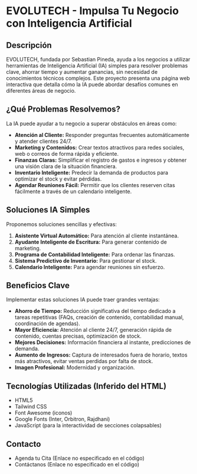 # EVOLUTECH - Impulsa Tu Negocio con Inteligencia Artificial

## Descripción

EVOLUTECH, fundada por Sebastian Pineda, ayuda a los negocios a utilizar herramientas de Inteligencia Artificial (IA) simples para resolver problemas clave, ahorrar tiempo y aumentar ganancias, sin necesidad de conocimientos técnicos complejos. Este proyecto presenta una página web interactiva que detalla cómo la IA puede abordar desafíos comunes en diferentes áreas de negocio.

## ¿Qué Problemas Resolvemos?

La IA puede ayudar a tu negocio a superar obstáculos en áreas como:

* **Atención al Cliente:** Responder preguntas frecuentes automáticamente y atender clientes 24/7.
* **Marketing y Contenidos:** Crear textos atractivos para redes sociales, web o correos de forma rápida y eficiente.
* **Finanzas Claras:** Simplificar el registro de gastos e ingresos y obtener una visión clara de la situación financiera.
* **Inventario Inteligente:** Predecir la demanda de productos para optimizar el stock y evitar pérdidas.
* **Agendar Reuniones Fácil:** Permitir que los clientes reserven citas fácilmente a través de un calendario inteligente.

## Soluciones IA Simples

Proponemos soluciones sencillas y efectivas:

1.  **Asistente Virtual Automático:** Para atención al cliente instantánea.
2.  **Ayudante Inteligente de Escritura:** Para generar contenido de marketing.
3.  **Programa de Contabilidad Inteligente:** Para ordenar las finanzas.
4.  **Sistema Predictivo de Inventario:** Para gestionar el stock.
5.  **Calendario Inteligente:** Para agendar reuniones sin esfuerzo.

## Beneficios Clave

Implementar estas soluciones IA puede traer grandes ventajas:

* **Ahorro de Tiempo:** Reducción significativa del tiempo dedicado a tareas repetitivas (FAQs, creación de contenido, contabilidad manual, coordinación de agendas).
* **Mayor Eficiencia:** Atención al cliente 24/7, generación rápida de contenido, cuentas precisas, optimización de stock.
* **Mejores Decisiones:** Información financiera al instante, predicciones de demanda.
* **Aumento de Ingresos:** Captura de interesados fuera de horario, textos más atractivos, evitar ventas perdidas por falta de stock.
* **Imagen Profesional:** Modernidad y organización.

## Tecnologías Utilizadas (Inferido del HTML)

* HTML5
* Tailwind CSS
* Font Awesome (iconos)
* Google Fonts (Inter, Orbitron, Rajdhani)
* JavaScript (para la interactividad de secciones colapsables)

## Contacto

* Agenda tu Cita (Enlace no especificado en el código)
* Contáctanos (Enlace no especificado en el código)
